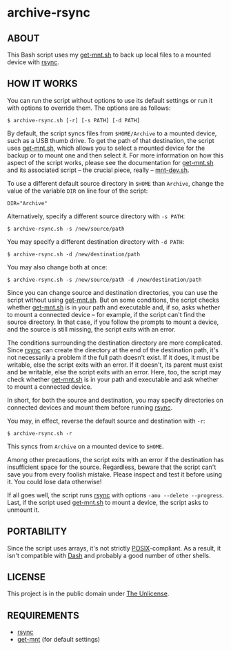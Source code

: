 # archive-rsync

## ABOUT

This Bash script uses my
[get-mnt.sh](https://github.com/brianchase/get-mnt) to back up local
files to a mounted device with [rsync](https://rsync.samba.org/).

## HOW IT WORKS

You can run the script without options to use its default settings or
run it with options to override them. The options are as follows:

```
$ archive-rsync.sh [-r] [-s PATH] [-d PATH]
```

By default, the script syncs files from `$HOME/Archive` to a mounted
device, such as a USB thumb drive. To get the path of that
destination, the script uses
[get-mnt.sh](https://github.com/brianchase/get-mnt), which allows you
to select a mounted device for the backup or to mount one and then
select it. For more information on how this aspect of the script
works, please see the documentation for
[get-mnt.sh](https://github.com/brianchase/get-mnt) and its associated
script – the crucial piece, really –
[mnt-dev.sh](https://github.com/brianchase/mnt-dev).

To use a different default source directory in `$HOME` than `Archive`,
change the value of the variable `DIR` on line four of the script:

```
DIR="Archive"
```

Alternatively, specify a different source directory with `-s PATH`:

```
$ archive-rsync.sh -s /new/source/path
```

You may specify a different destination directory with `-d PATH`:

```
$ archive-rsync.sh -d /new/destination/path
```

You may also change both at once:

```
$ archive-rsync.sh -s /new/source/path -d /new/destination/path
```

Since you can change source and destination directories, you can use
the script without using
[get-mnt.sh](https://github.com/brianchase/get-mnt). But on some
conditions, the script checks whether
[get-mnt.sh](https://github.com/brianchase/get-mnt) is in your path
and executable and, if so, asks whether to mount a connected device –
for example, if the script can't find the source directory. In that
case, if you follow the prompts to mount a device, and the source is
still missing, the script exits with an error.

The conditions surrounding the destination directory are more
complicated. Since [rsync](https://rsync.samba.org/) can create the
directory at the end of the destination path, it's not necessarily a
problem if the full path doesn't exist. If it does, it must be
writable, else the script exits with an error. If it doesn't, its
parent must exist and be writable, else the script exits with an
error. Here, too, the script may check whether
[get-mnt.sh](https://github.com/brianchase/get-mnt) is in your path
and executable and ask whether to mount a connected device.

In short, for both the source and destination, you may specify
directories on connected devices and mount them before running
[rsync](https://rsync.samba.org/).

You may, in effect, reverse the default source and destination with
`-r`:

```
$ archive-rsync.sh -r
```

This syncs from `Archive` on a mounted device to `$HOME`.

Among other precautions, the script exits with an error if the
destination has insufficient space for the source. Regardless, beware
that the script can't save you from every foolish mistake. Please
inspect and test it before using it. You could lose data otherwise!

If all goes well, the script runs [rsync](https://rsync.samba.org/)
with options `-amu --delete --progress`. Last, if the script used
[get-mnt.sh](https://github.com/brianchase/get-mnt) to mount a device,
the script asks to unmount it.

## PORTABILITY

Since the script uses arrays, it's not strictly
[POSIX](https://en.wikipedia.org/wiki/POSIX)-compliant. As a result,
it isn't compatible with
[Dash](http://gondor.apana.org.au/~herbert/dash/) and probably a good
number of other shells.

## LICENSE

This project is in the public domain under [The
Unlicense](https://choosealicense.com/licenses/unlicense/).

## REQUIREMENTS

* [rsync](https://rsync.samba.org/)
* [get-mnt](https://github.com/brianchase/get-mnt) (for default settings)

